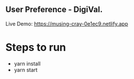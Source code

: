 ## User Preference - DigiVal.

Live Demo: https://musing-cray-0e1ec9.netlify.app

# Steps to run
- yarn install 
- yarn start

